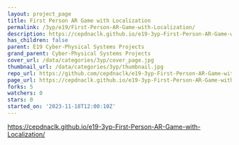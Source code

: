 ```yaml
---
layout: project_page
title: First Person AR Game with Localization
permalink: /3yp/e19/First-Person-AR-Game-with-Localization/
description: https://cepdnaclk.github.io/e19-3yp-First-Person-AR-Game-with-Localization/
has_children: false
parent: E19 Cyber-Physical Systems Projects
grand_parent: Cyber-Physical Systems Projects
cover_url: /data/categories/3yp/cover_page.jpg
thumbnail_url: /data/categories/3yp/thumbnail.jpg
repo_url: https://github.com/cepdnaclk/e19-3yp-First-Person-AR-Game-with-Localization
page_url: https://cepdnaclk.github.io/e19-3yp-First-Person-AR-Game-with-Localization
forks: 5
watchers: 0
stars: 0
started_on: '2023-11-18T12:00:10Z'
---
```


https://cepdnaclk.github.io/e19-3yp-First-Person-AR-Game-with-Localization/